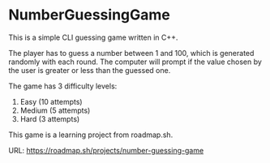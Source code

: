 # NumberGuessingGame

This is a simple CLI guessing game written in C++.

The player has to guess a number between 1 and 100, which is generated randomly with each round. The computer will prompt if the value chosen by the user is greater or less than the guessed one.

The game has 3 difficulty levels:

1. Easy (10 attempts)
2. Medium (5 attempts)
3. Hard (3 attempts)

This game is a learning project from roadmap.sh.

URL: https://roadmap.sh/projects/number-guessing-game
